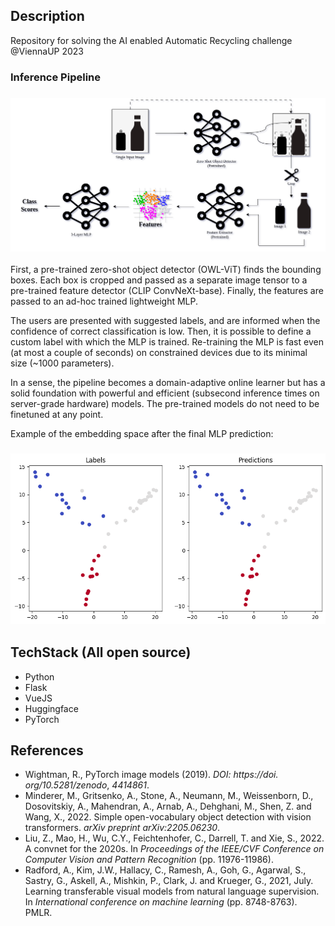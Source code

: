 

## Description

Repository for solving the AI enabled Automatic Recycling challenge @ViennaUP 2023

### Inference Pipeline

### ![pipeline-hlvl](figures/pipeline-hlvl.png)

First, a pre-trained zero-shot object detector (OWL-ViT) finds the bounding boxes. Each box is cropped and passed as a separate image tensor to a pre-trained feature detector (CLIP ConvNeXt-base). Finally, the features are passed to an ad-hoc trained lightweight MLP.

The users are presented with suggested labels, and are informed when the confidence of correct classification is low. Then, it is possible to define a custom label with which the MLP is trained. Re-training the MLP is fast even (at most a couple of seconds) on constrained devices due to its minimal size (~1000 parameters).

In a sense, the pipeline becomes a domain-adaptive online learner but has a solid foundation with powerful and efficient (subsecond inference times on server-grade hardware) models. The pre-trained models do not need to be finetuned at any point.

Example of the embedding space after the final MLP prediction:

### ![embedding](figures/embedding.png)

## TechStack (All open source)

- Python
- Flask
- VueJS
- Huggingface
- PyTorch

## References

- Wightman, R., PyTorch image models (2019). *DOI: https://doi. org/10.5281/zenodo*, *4414861*.
- Minderer, M., Gritsenko, A., Stone,  A., Neumann, M., Weissenborn, D., Dosovitskiy, A., Mahendran, A., Arnab, A., Dehghani, M., Shen, Z. and Wang, X., 2022. Simple open-vocabulary  object detection with vision transformers. *arXiv preprint arXiv:2205.06230*.
- Liu, Z., Mao, H., Wu, C.Y., Feichtenhofer, C., Darrell, T. and Xie, S., 2022. A convnet for the 2020s. In *Proceedings of the IEEE/CVF Conference on Computer Vision and Pattern Recognition* (pp. 11976-11986).
- Radford, A., Kim, J.W., Hallacy, C.,  Ramesh, A., Goh, G., Agarwal, S., Sastry, G., Askell, A., Mishkin, P.,  Clark, J. and Krueger, G., 2021, July. Learning transferable visual  models from natural language supervision. In *International conference on machine learning* (pp. 8748-8763). PMLR.

